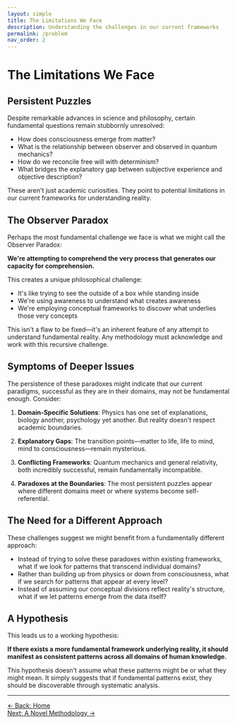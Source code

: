 ```yaml
---
layout: simple
title: The Limitations We Face
description: Understanding the challenges in our current frameworks
permalink: /problem
nav_order: 2
---
```


# The Limitations We Face

## Persistent Puzzles

Despite remarkable advances in science and philosophy, certain fundamental questions remain stubbornly unresolved:

- How does consciousness emerge from matter?
- What is the relationship between observer and observed in quantum mechanics?
- How do we reconcile free will with determinism?
- What bridges the explanatory gap between subjective experience and objective description?

These aren't just academic curiosities. They point to potential limitations in our current frameworks for understanding reality.

## The Observer Paradox

Perhaps the most fundamental challenge we face is what we might call the Observer Paradox:

**We're attempting to comprehend the very process that generates our capacity for comprehension.**

This creates a unique philosophical challenge:
- It's like trying to see the outside of a box while standing inside
- We're using awareness to understand what creates awareness
- We're employing conceptual frameworks to discover what underlies those very concepts

This isn't a flaw to be fixed—it's an inherent feature of any attempt to understand fundamental reality. Any methodology must acknowledge and work with this recursive challenge.

## Symptoms of Deeper Issues

The persistence of these paradoxes might indicate that our current paradigms, successful as they are in their domains, may not be fundamental enough. Consider:

1. **Domain-Specific Solutions**: Physics has one set of explanations, biology another, psychology yet another. But reality doesn't respect academic boundaries.

2. **Explanatory Gaps**: The transition points—matter to life, life to mind, mind to consciousness—remain mysterious.

3. **Conflicting Frameworks**: Quantum mechanics and general relativity, both incredibly successful, remain fundamentally incompatible.

4. **Paradoxes at the Boundaries**: The most persistent puzzles appear where different domains meet or where systems become self-referential.

## The Need for a Different Approach

These challenges suggest we might benefit from a fundamentally different approach:

- Instead of trying to solve these paradoxes within existing frameworks, what if we look for patterns that transcend individual domains?
- Rather than building up from physics or down from consciousness, what if we search for patterns that appear at every level?
- Instead of assuming our conceptual divisions reflect reality's structure, what if we let patterns emerge from the data itself?

## A Hypothesis

This leads us to a working hypothesis:

**If there exists a more fundamental framework underlying reality, it should manifest as consistent patterns across all domains of human knowledge.**

This hypothesis doesn't assume what these patterns might be or what they might mean. It simply suggests that if fundamental patterns exist, they should be discoverable through systematic analysis.

---

[← Back: Home](/)  
[Next: A Novel Methodology →](approach.html)